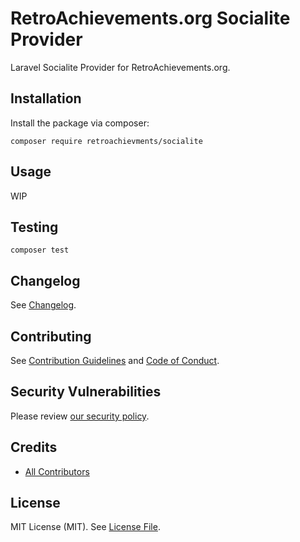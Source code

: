 # RetroAchievements.org Socialite Provider

Laravel Socialite Provider for RetroAchievements.org.

## Installation

Install the package via composer:

```shell
composer require retroachievments/socialite
```

## Usage

WIP

## Testing

```shell
composer test
```

## Changelog

See [Changelog](CHANGELOG.md).

## Contributing

See [Contribution Guidelines](docs/CONTRIBUTING.md) and [Code of Conduct](docs/CODE_OF_CONDUCT.md).

## Security Vulnerabilities

Please review [our security policy](../../security/policy).

## Credits

- [All Contributors](../../contributors)

## License

MIT License (MIT). See [License File](LICENSE.md).
